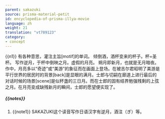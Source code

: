 ```yaml
---
parent: sakazuki
source: prisma-material-petit
id: encyclopedia-of-prisma-illya-movie
language: zh
weight: 21
translation: "vt789123"
category:
- concept
---
```


{{n1}}
有各种意思，灌注主旨[motif]的单词。
倾倒酒，酒杯变来的杯子。杯=圣杯。
写作逆月，于杯中倒映之月。虚假的月亮。
朔月即新月，也就是无月暗夜。
作中，月亮多以“奇迹”或“美游”的象征而在画面上登场。在被吉尔君昭明了美游是平行世界的居民时的背景[back]是显眼的满月。士郎与切嗣在廊道上进行最后的对话时候的场景[scene]是似杯盏的三日月。而在士郎的固有结界勉强残剩的上弦之月。在月亮变成缺残新月的瞬间，士郎的愿望便实现了。

##### {{notes}}

1. {{note1}} SAKAZUKI这个读音写作日语汉字有逆月，酒注（ぎ）等。
